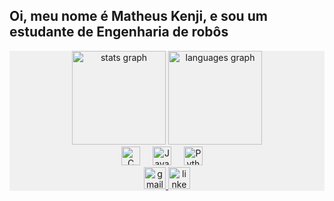 <h2 align="left">Oi, meu nome é Matheus Kenji, e sou um estudante de Engenharia de robôs</h2>

<div align="center" style="background-color: #f0f0f0;">
  <img src="https://github-readme-stats.vercel.app/api?username=MatKenji&hide_title=false&hide_rank=false&show_icons=true&include_all_commits=true&count_private=true&disable_animations=false&theme=dark_high_contrast&locale=en&hide_border=false" height="150" alt="stats graph"  />
  <img src="https://github-readme-stats.vercel.app/api/top-langs?username=MatKenji&locale=en&hide_title=false&layout=compact&card_width=320&langs_count=5&theme=dark_high_contrast&hide_border=false" height="150" alt="languages graph"  />
</div>

<div align="center" style="background-color: #f0f0f0;">
  <img src="https://cdn.jsdelivr.net/gh/devicons/devicon/icons/c/c-original.svg" height="30" alt="C logo" />
  <img width="12" />
  <img src="https://cdn.jsdelivr.net/gh/devicons/devicon/icons/java/java-original.svg" height="30" alt="Java logo" />
  <img width="12" />
  <img src="https://cdn.jsdelivr.net/gh/devicons/devicon/icons/python/python-original.svg" height="30" alt="Python logo" />
  <img width="12" />
</div>

<div align="center" style="background-color: #f0f0f0;">
  <a href="mailto:mathkenji1@gmail.com">
    <img src="https://img.shields.io/static/v1?message=Gmail&logo=gmail&label=&color=D14836&logoColor=white&labelColor=&style=for-the-badge" height="35" alt="gmail logo"  />
  </a>
  <a href="https://www.linkedin.com/in/matheus-kenji-koga-dieguez/">
    <img src="https://img.shields.io/static/v1?message=LinkedIn&logo=linkedin&label=&color=0077B5&logoColor=white&labelColor=&style=for-the-badge" height="35" alt="linkedin logo"  />
  </a>
</div>

###
